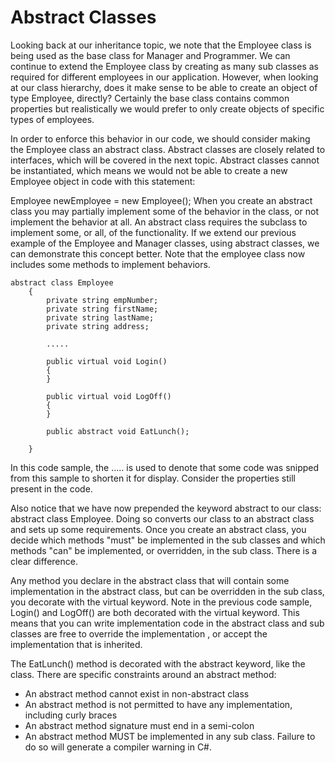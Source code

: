 # Abstract Classes
Looking back at our inheritance topic, we note that the Employee class is being used as the base class for Manager and Programmer. We can continue to extend the Employee class by creating as many sub classes as required for different employees in our application. However, when looking at our class hierarchy, does it make sense to be able to create an object of type Employee, directly? Certainly the base class contains common properties but realistically we would prefer to only create objects of specific types of employees.

In order to enforce this behavior in our code, we should consider making the Employee class an abstract class. Abstract classes are closely related to interfaces, which will be covered in the next topic. Abstract classes cannot be instantiated, which means we would not be able to create a new Employee object in code with this statement:

Employee newEmployee = new Employee();
When you create an abstract class you may partially implement some of the behavior in the class, or not implement the behavior at all. An abstract class requires the subclass to implement some, or all, of the functionality. If we extend our previous example of the Employee and Manager classes, using abstract classes, we can demonstrate this concept better. Note that the employee class now includes some methods to implement behaviors.
```
abstract class Employee
    {
        private string empNumber;
        private string firstName;
        private string lastName;
        private string address;

        .....

        public virtual void Login()
        {
        }

        public virtual void LogOff()
        {
        }

        public abstract void EatLunch();

    }
```
In this code sample, the ..... is used to denote that some code was snipped from this sample to shorten it for display. Consider the properties still present in the code.

Also notice that we have now prepended the keyword abstract to our class: abstract class Employee. Doing so converts our class to an abstract class and sets up some requirements. Once you create an abstract class, you decide which methods "must" be implemented in the sub classes and which methods "can" be implemented, or overridden, in the sub class. There is a clear difference.

Any method you declare in the abstract class that will contain some implementation in the abstract class, but can be overridden in the sub class, you decorate with the virtual keyword. Note in the previous code sample, Login() and LogOff() are both decorated with the virtual keyword. This means that you can write implementation code in the abstract class and sub classes are free to override the implementation , or accept the implementation that is inherited.

The EatLunch() method is decorated with the abstract keyword, like the class. There are specific constraints around an abstract method:

* An abstract method cannot exist in non-abstract class
* An abstract method is not permitted to have any implementation, including curly braces
* An abstract method signature must end in a semi-colon
* An abstract method MUST be implemented in any sub class. Failure to do so will generate a compiler warning in C#.
